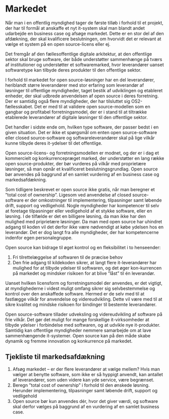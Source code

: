 # Markedet

Når man i en offentlig myndighed tager de første tilløb i forhold til et projekt, der har til formål at anskaffe et nyt it-system skal man blandt andet udarbejde en business case og afsøge markedet. Dette er en stor del af den afdækning, der skal kvalificere beslutningen, om hvorvidt det er relevant at vælge et system på en open source-licens eller ej.
 
Det fremgår af den fællesoffentlige digitale arkitektur, at den offentlige sektor skal bruge software, der både understøtter sammenhænge på tværs af institutioner og understøtter et softwaremarked, hvor leverandører uanset softwaretype kan tilbyde deres produkter til den offentlige sektor. 

I forhold til markedet for open source-løsninger har en del leverandører, heriblandt større leverandører med stor erfaring som leverandør af løsninger til offentlige myndigheder, taget bestik af udviklingen og etableret enheder, der skal udbrede anvendelsen af open source i deres forretning. Der er samtidig også flere myndigheder, der har tilsluttet sig OS2-fællesskabet. Det er med til at validere open source-modellen som en gangbar og profitabel forretningsmodel, der er i stand til at tiltrække etablerede leverandører af digitale løsninger til den offentlige sektor. 

Det handler i sidste ende om, hvilken type software, der passer bedst i en given situation. Det er ikke et spørgsmål om enten open source-software eller closed source-software og softwareleverandører skal på lige vilkår kunne tilbyde deres it-ydelser til det offentlige.

Open source-licens- og forretningsmodellen er modnet, og der er i dag et kommercielt og konkurrencepræget marked, der understøtter en lang række open source-produkter, der bør vurderes på vilkår med proprietære løsninger, så man opnår et kvalificeret beslutningsgrundlag. Open source bør anvendes på baggrund af en samlet vurdering af en business case og markedsafdækning. 

Som tidligere beskrevet er open source ikke gratis, når man beregner et ”total cost of ownership”. Ligesom ved anvendelse af closed source-software er der omkostninger til implementering, tilpasninger samt løbende drift, support og vedligehold. Nogle myndigheder har kompetencer til selv at foretage tilpasninger eller vedligehold af et stykke software, eller en løsning. I de tilfælde er det en billigere løsning, da man ikke har den mulighed med priprietære løsninger. Da man med open source har uhindret adgang til koden vil det derfor ikke være nødvendigt at købe ydelsen hos en leverandør. Det er dog langt fra alle myndigheder, der har kompetencerne indenfor egen personalegruppe. 

Open source kan bidrage til øget kontrol og en fleksibilitet i to henseender:

  1. Fri tilrettelæggelse af softwaren til de præcise behov
  2. Den frie adgang til kildekoden sikrer, at langt flere it-leverandører har mulighed for at tilbyde ydelser til softwaren, og det øger kon-kurrencen på markedet og mindsker risikoen for at blive ”låst” til én leverandør.

Uanset hvilken licensform og forretningsmodel der anvendes, er det vigtigt,
at myndighederne i videst muligt omfang sikrer sig selvbestemmelse og
kontrol over den anskaffede software. Hermed er de selv med til at fastlægge vilkår for anvendelse og videreudvikling. Dette vil være med til at sikre
kvalitet og mindske risikoen for bindinger til bestemte leverandører.

Open source-software tillader udveksling og videreudvikling af software på frie vilkår. Det gør det muligt for mange forskellige it-virksomheder at tilbyde ydelser i forbindelse med softwaren, og at udvikle nye it-produkter. Samtidig kan offentlige myndigheder nemmere samarbejde om at lave sammenhængende it-systemer. Open source kan på den måde skabe dynamik og fremme innovation og konkurrence på markedet.

## Tjekliste til markedsafdækning

  1. Afsøg markedet – er der flere leverandører at vælge mellem? Hvis man vælger at benytte software, som ikke er så hyppigt anvendt, kan antallet af leverandører, som uden videre kan yde service, være begrænset.
  2. Beregn ”total cost of ownership” i forhold til den ønskede løsning. Herunder implementering, tilpasninger samt løbende drift, support og vedligehold
  3. Open source bør kun anvendes dér, hvor det giver værdi, og software skal derfor vælges på baggrund af en vurdering af en samlet business case.
